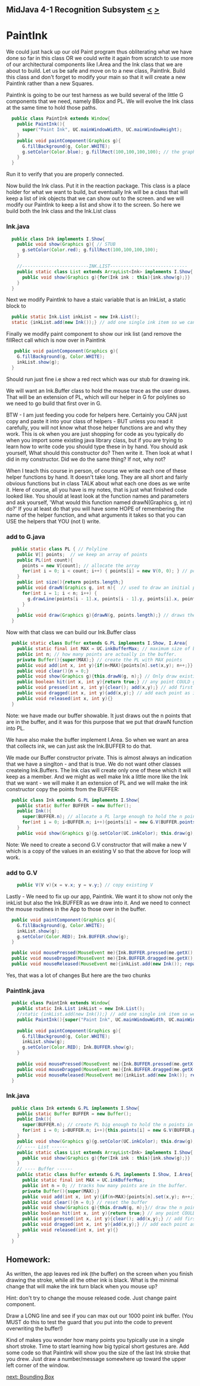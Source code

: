 ## MidJava 4-1 Recognition Subsystem [&LT;](MJ0305.md) [&GT;](MJ0402.md)

# PaintInk

We could just hack up our old Paint program thus obliterating what we have done so far in this class OR we could write it again from scratch to use more of our architectural components like I.Area and the Ink class that we are about to build. Let us be safe and move on to a new class, PaintInk. Build this class and don't forget to modify your main so that it will create a new PaintInk rather than a new Squares.

PaintInk is going to be our test harness as we build several of the little G components that we need, namely BBox and PL. We will evolve the Ink class at the same time to hold those paths. 

```java
  public class PaintInk extends Window{
    public PaintInk(){
      super("Paint Ink", UC.mainWindowWidth, UC.mainWindowHeight);
    }
    public void paintComponent(Graphics g){
      G.fillBackground(g, Color.WHITE);
      g.setColor(Color.blue); g.fillRect(100,100,100,100); // the graphics equivalent of "Hello World"
    }
  }
```

Run it to verify that you are properly connected.

Now build the Ink class. Put it in the reaction package. This class is a place holder for what we want to build, but eventually Ink will be a class that will keep a list of ink objects that we can show out to the screen. and we will modify our PaintInk to keep a list and show it to the screen. So here we build both the Ink class and the Ink.List class

### Ink.java

```java
  public class Ink implements I.Show{
    public void show(Graphics g){ // STUB
      g.setColor(Color.red); g.fillRect(100,100,100,100);
    }

    //-------------------------INK.LIST-----------------------------
    public static class List extends ArrayList<Ink> implements I.Show{
      public void show(Graphics g){for(Ink ink : this){ink.show(g);}}
    }
  }
```

Next we modify PaintInk to have a staic variable that is an InkList, a static block to 

```java
  public static Ink.List inkList = new Ink.List();
  static {inkList.add(new Ink());} // add one single ink item so we can test showing a list
```

Finally we modify paint component to show our ink list (and remove the fillRect call which is now over in PaintInk

```java
   public void paintComponent(Graphics g){
    G.fillBackground(g, Color.WHITE);
    inkList.show(g);
  }
```

Should run just fine i.e show a red rect which was our stub for drawing ink.

We will want an Ink.Buffer class to hold the mouse trace as the user draws. That will be an extension of PL, which will our helper in G for polylines so we need to go build that first over in G.

BTW - I am just feeding you code for helpers here. Certainly you CAN just copy and paste it into your class of helpers - BUT unless you read it carefully, you will not know what those helper functions are and why they work. This is ok when you are just shopping for code as you typically do when you import some existing java library class, but if you are trying to learn how to write code you should type these in by hand. You should ask yourself, What should this constructor do? Then write it. Then look at what I did in my constructor. Did we do the same thing? If not, why not? 

When I teach this course in person, of course we write each one of these helper functions by hand. It doesn't take long. They are all short and fairly obvious functions but in class TALK about what each one does as we write it. Here of course, all you have is my notes, that is just what finished code looked like. You should at least look at the function names and parameters and ask yourself, 'What would this function named drawN(Graphics g, int n) do?' If you at least do that you will have some HOPE of remembering the name of the helper function, and what arguments it takes so that you can USE the helpers that YOU (not I) write.

### add to G.java
```java
  public static class PL { // Polyline
    public V[] points;  // we keep an array of points
    public PL(int count){  
      points = new V[count]; // allocate the array 
      for(int i = 0; i < count; i++) { points[i] = new V(0, 0); } // populate it with V objects
    }
    public int size(){return points.length;}
    public void drawN(Graphics g, int n){  // used to draw an initial portion of the full array
      for(int i = 1; i < n; i++) {
        g.drawLine(points[i - 1].x, points[i - 1].y, points[i].x, points[i].y);
      }
    }
    public void draw(Graphics g){drawN(g, points.length);} // draws the whole array.
  }
```

Now with that class we can build our Ink.Buffer class

```java
  public static class Buffer extends G.PL implements I.Show, I.Area{
    public static final int MAX = UC.inkBufferMax; // maximum size of buffer
    public int n; // how many points are actually in the buffer.
    private Buffer(){super(MAX);} // create the PL with MAX points
    public void add(int x, int y){if(n<MAX){points[n].set(x,y); n++;}} // adds new point to buffer
    public void clear(){n = 0;} 
    public void show(Graphics g){this.drawN(g, n);} // Only draw existing points
    public boolean hit(int x, int y){return true;} // any point COULD go into ink
    public void pressed(int x, int y){clear(); add(x,y);} // add first point
    public void dragged(int x, int y){add(x,y);} // add each point as it comes in
    public void released(int x, int y){}
  }
```

Note: we have made our buffer showable. It just draws out the n points that are in the buffer, and it was for this purpose that we put that drawN function into PL.

We have also make the buffer implement I.Area. So when we want an area that collects ink, we can just ask the Ink.BUFFER to do that.

We made our Buffer constructor private. This is almost always an indication that we have a singlton - and that is true. We do not want other classes createing Ink.Buffers. The Ink clas will create only one of these which it will keep as a member. And we might as well make Ink a little more like the Ink that we want - we will make it an extension of PL and we will make the ink constructor copy the points from the BUFFER:

```java 
  public class Ink extends G.PL implements I.Show{
    public static Buffer BUFFER = new Buffer();
    public Ink(){
      super(BUFFER.n); // allocate a PL large enough to hold the n points in the buffer
      for(int i = 0; i<BUFFER.n; i++){points[i] = new G.V(BUFFER.points[i]);}
    }
    public void show(Graphics g){g.setColor(UC.inkColor); this.draw(g);}
```
    
Note: We need to create a second G.V constructor that will make a new V which is a copy of the values in an existing V so that the above for loop will work.

### add to G.V
```java
    public V(V v){x = v.x; y = v.y;} // copy existing V
```
Lastly - We need to fix up our app, PaintInk. We want it to show not only the inkList but also the Ink.BUFFER as we draw into it. And we need to connect the mouse routines in the App to those over in the buffer.

```java
  public void paintComponent(Graphics g){
    G.fillBackground(g, Color.WHITE);
    inkList.show(g);
    g.setColor(Color.RED); Ink.BUFFER.show(g);
  }

  public void mousePressed(MouseEvent me){Ink.BUFFER.pressed(me.getX(),me.getY()); repaint();}
  public void mouseDragged(MouseEvent me){Ink.BUFFER.dragged(me.getX(),me.getY()); repaint();}
  public void mouseReleased(MouseEvent me){inkList.add(new Ink()); repaint();}
```

Yes, that was a lot of changes But here are the two chunks

###  PaintInk.java
```java
  public class PaintInk extends Window{
    public static Ink.List inkList = new Ink.List();
    //static {inkList.add(new Ink());} // add one single ink item so we can test showing a list
    public PaintInk(){super("Paint Ink", UC.mainWindowWidth, UC.mainWindowHeight);}
    
    public void paintComponent(Graphics g){
      G.fillBackground(g, Color.WHITE);
      inkList.show(g);
      g.setColor(Color.RED); Ink.BUFFER.show(g);     
    }
    
    public void mousePressed(MouseEvent me){Ink.BUFFER.pressed(me.getX(),me.getY()); repaint();}
    public void mouseDragged(MouseEvent me){Ink.BUFFER.dragged(me.getX(),me.getY()); repaint();}
    public void mouseReleased(MouseEvent me){inkList.add(new Ink()); repaint();}
  }
```
### Ink.java
```java
  public class Ink extends G.PL implements I.Show{
    public static Buffer BUFFER = new Buffer();
    public Ink(){
      super(BUFFER.n); // create PL big enough to hold the n points in BUFFER
      for(int i = 0; i<BUFFER.n; i++){this.points[i] = new G.V(BUFFER.points[i]);}
    }
    public void show(Graphics g){g.setColor(UC.inkColor); this.draw(g);}
    // ---- List ------
    public static class List extends ArrayList<Ink> implements I.Show{
      public void show(Graphics g){for(Ink ink : this){ink.show(g);}}
    }
    // ---- Buffer ------
    public static class Buffer extends G.PL implements I.Show, I.Area{
      public static final int MAX = UC.inkBufferMax;
      public int n = 0; // tracks how many points are in the buffer.
      private Buffer(){super(MAX);}
      public void add(int x, int y){if(n<MAX){points[n].set(x,y); n++;}} // adds 1 new point to buffer
      public void clear(){n = 0;} // reset the buffer
      public void show(Graphics g){this.drawN(g, n);}// draw the n points as a line.
      public boolean hit(int x, int y){return true;} // any point COULD go into ink
      public void pressed(int x, int y){clear(); add(x,y);} // add first point
      public void dragged(int x, int y){add(x,y);} // add each point as it comes is
      public void released(int x, int y){}
    }
  }
```

## Homework:

As written, the app leaves red ink (the buffer) on the screen when you finish drawing the stroke, while all the other ink is black. What is the minimal change that will make the ink turn black when you mouse up?

Hint: don't try to change the mouse released code. Just change paint component.

Draw a LONG line and see if you can max out our 1000 point ink buffer. (You MUST do this to test the guard that you put into the code to prevent overwriting the buffer!)

Kind of makes you wonder how many points you typically use in a single short stroke. Time to start learning how big typical short gestures are. Add some code so that PaintInk will show you the size of the last Ink stroke that you drew. Just draw a number/message somewhere up toward the upper left corner of the window.

[next: Bounding Box](MJ0402.md)